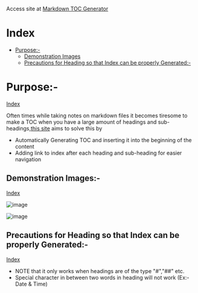 Access site at <a href="https://markdownindexgenerator.netlify.app/" target="_blank">Markdown TOC Generator</a>

# Index
 - [Purpose:-](#purpose-)
   - [Demonstration Images](#demonstration-images-)
   - [Precautions for Heading so that Index can be properly Generated:-](#precautions-for-heading-so-that-index-can-be-properly-generated-)

# Purpose:-
[Index](#index)

Often times while taking notes on markdown files it becomes tiresome to make a TOC when you have a large amount of headings and sub-headings,<a href="https://markdownindexgenerator.netlify.app/" target="_blank">this site</a> aims to solve this by
- Automatically Generating TOC and inserting it into the beginning of the content
- Adding link to index after each heading and sub-heading for easier navigation


## Demonstration Images:-
[Index](#index)

![image](https://github.com/xmp-er/Markdown-TOC-Generator/assets/107166230/4ff5eacd-9941-47ea-871e-df13f0d21f13)

![image](https://github.com/xmp-er/Markdown-TOC-Generator/assets/107166230/6d4d7c21-9ba8-4065-ab59-b599fbbe650f)

## Precautions for Heading so that Index can be properly Generated:-
[Index](#index)
 

- NOTE that it only works when headings are of the type "#","##" etc.
- Special character in between two words in heading will not work (Ex:-Date & Time)
